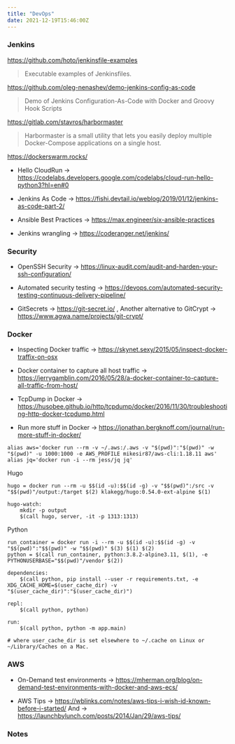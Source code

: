 ```yaml
---
title: "DevOps"
date: 2021-12-19T15:46:00Z
---
```


### Jenkins

https://github.com/hoto/jenkinsfile-examples
> Executable examples of Jenkinsfiles.

https://github.com/oleg-nenashev/demo-jenkins-config-as-code
> Demo of Jenkins Configuration-As-Code with Docker and Groovy Hook Scripts

https://gitlab.com/stavros/harbormaster
> Harbormaster is a small utility that lets you easily deploy multiple Docker-Compose applications on a single host.

https://dockerswarm.rocks/

* Hello CloudRun -> https://codelabs.developers.google.com/codelabs/cloud-run-hello-python3?hl=en#0

* Jenkins As Code -> https://fishi.devtail.io/weblog/2019/01/12/jenkins-as-code-part-2/

* Ansible Best Practices -> https://max.engineer/six-ansible-practices

* Jenkins wrangling -> https://coderanger.net/jenkins/

### Security

* OpenSSH Security -> https://linux-audit.com/audit-and-harden-your-ssh-configuration/

* Automated security testing -> https://devops.com/automated-security-testing-continuous-delivery-pipeline/

* GitSecrets -> https://git-secret.io/ , Another alternative to GitCrypt -> https://www.agwa.name/projects/git-crypt/

### Docker

* Inspecting Docker traffic -> https://skynet.sexy/2015/05/inspect-docker-traffix-on-osx

* Docker container to capture all host traffic -> https://jerrygamblin.com/2016/05/28/a-docker-container-to-capture-all-traffic-from-host/

* TcpDump in Docker -> https://husobee.github.io/http/tcpdump/docker/2016/11/30/troubleshooting-http-docker-tcpdump.html

* Run more stuff in Docker -> https://jonathan.bergknoff.com/journal/run-more-stuff-in-docker/
```shell
alias aws='docker run --rm -v ~/.aws:/.aws -v "$(pwd)":"$(pwd)" -w "$(pwd)" -u 1000:1000 -e AWS_PROFILE mikesir87/aws-cli:1.18.11 aws'
alias jq='docker run -i --rm jess/jq jq'
```

Hugo
```shell
hugo = docker run --rm -u $$(id -u):$$(id -g) -v "$$(pwd)":/src -v "$$(pwd)"/output:/target $(2) klakegg/hugo:0.54.0-ext-alpine $(1)

hugo-watch:
    mkdir -p output
    $(call hugo, server, -it -p 1313:1313)
```

Python
```shell
run_container = docker run -i --rm -u $$(id -u):$$(id -g) -v "$$(pwd)":"$$(pwd)" -w "$$(pwd)" $(3) $(1) $(2)
python = $(call run_container, python:3.8.2-alpine3.11, $(1), -e PYTHONUSERBASE="$$(pwd)"/vendor $(2))

dependencies:
    $(call python, pip install --user -r requirements.txt, -e XDG_CACHE_HOME=$(user_cache_dir) -v "$(user_cache_dir)":"$(user_cache_dir)")

repl:
    $(call python, python)

run:
    $(call python, python -m app.main)

# where user_cache_dir is set elsewhere to ~/.cache on Linux or ~/Library/Caches on a Mac.
```

### AWS

* On-Demand test environments -> https://mherman.org/blog/on-demand-test-environments-with-docker-and-aws-ecs/

* AWS Tips -> https://wblinks.com/notes/aws-tips-i-wish-id-known-before-i-started/
And -> https://launchbylunch.com/posts/2014/Jan/29/aws-tips/



### Notes
